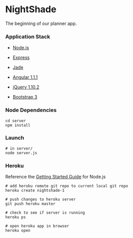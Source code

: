 # NightShade #
 
The beginning of our planner app.

### Application Stack ######

- [Node.js](http://www.nodejs.org)

- [Express](http://www.expressjs.com/)

- [Jade](http://jade-lang.com/)

- [Angular 1.1.1](http://angularjs.org/)

- [jQuery 1.10.2](jquery.com)

- [Bootstrap 3](http://getbootstrap.com/)

### Node Dependencies ######

    cd server
    npm install

### Launch ######

    # in server/
    node server.js

### Heroku ######

Reference the [Getting Started Guide](https://devcenter.heroku.com/articles/getting-started-with-nodejs) for Node.js

    # add heroku remote git repo to current local git repo
    heroku create nightshade-1

    # push changes to heroku server
    git push heroku master

    # check to see if server is running
    heroku ps

    # open heroku app in browser
    heroku open
